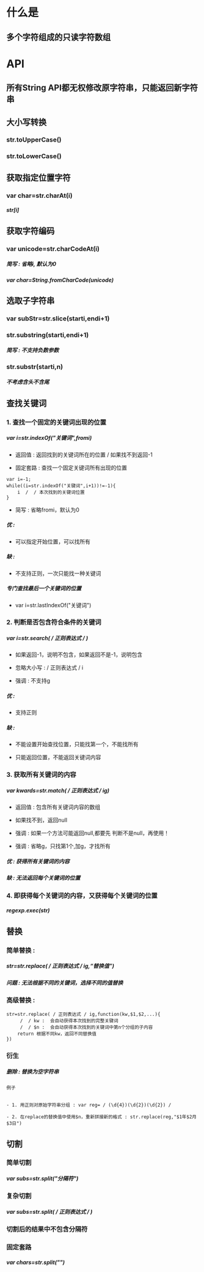
# 什么是

## 多个字符组成的只读字符数组

# API

## 所有String API都无权修改原字符串，只能返回新字符串



## 大小写转换

### str.toUpperCase()

### str.toLowerCase()

## 获取指定位置字符

### var char=str.charAt(i)

##### str[i]

## 获取字符编码
        
### var unicode=str.charCodeAt(i)

##### 简写 :  省略i, 默认为0

##### var char=String.fromCharCode(unicode)

## 选取子字符串

### var subStr=str.slice(starti,endi+1)

### str.substring(starti,endi+1)

##### 简写 : 不支持负数参数

### str.substr(starti,n)

##### 不考虑含头不含尾

## 查找关键词

### 1. 查找一个固定的关键词出现的位置

##### var i=str.indexOf("关键词",fromi)

-   返回值  :  返回找到的关键词所在的位置  /  如果找不到返回-1

-   固定套路  :  查找一个固定关键词所有出现的位置

```
var i=-1;
while((i=str.indexOf("关键词",i+1))!=-1){
    i  /  / 本次找到的关键词位置
}
```

-   简写 : 省略fromi，默认为0

##### 优 : 

-   可以指定开始位置，可以找所有

##### 缺 :  

-   不支持正则，一次只能找一种关键词

##### 专门查找最后一个关键词的位置

-   var i=str.lastIndexOf("关键词")

### 2. 判断是否包含符合条件的关键词

##### var i=str.search( / 正则表达式 / )

-   如果返回-1，说明不包含，如果返回不是-1，说明包含

-   忽略大小写 :  / 正则表达式 / i

-   强调 : 不支持g

##### 优 :  

-   支持正则

##### 缺 : 

-   不能设置开始查找位置，只能找第一个，不能找所有

-   只能返回位置，不能返回关键词内容

### 3. 获取所有关键词的内容

##### var kwards=str.match( / 正则表达式 / ig)

-   返回值 : 包含所有关键词内容的数组

-   如果找不到，返回null

-  强调 : 如果一个方法可能返回null,都要先 判断不是null，再使用！

-   强调 : 省略g，只找第1个,加g，才找所有

##### 优 :  获得所有关键词的内容

##### 缺 :  无法返回每个关键词的位置

### 4. 即获得每个关键词的内容，又获得每个关键词的位置

##### regexp.exec(str)

## 替换 

### 简单替换 : 

##### str=str.replace( / 正则表达式 / ig,“替换值”)

##### 问题 :  无法根据不同的关键词，选择不同的值替换

### 高级替换 : 

```
str=str.replace( / 正则表达式 / ig,function(kw,$1,$2,...){
     /  / kw :  会自动获得本次找到的完整关键词
     /  / $n :  会自动获得本次找到的关键词中第n个分组的子内容
    return 根据不同kw，返回不同替换值 
})
```

### 衍生

##### 删除 : 替换为空字符串
```
例子


- 1. 用正则对原始字符串分组 : var reg= / (\d{4})(\d{2})(\d{2}) / 

- 2. 在replace的替换值中使用$n，重新拼接新的格式 : str.replace(reg,"$1年$2月$3日")
```
## 切割

### 简单切割

##### var subs=str.split("分隔符")

### 复杂切割

##### var subs=str.split( / 正则表达式 / )

### 切割后的结果中不包含分隔符

### 固定套路

##### var chars=str.split("")
